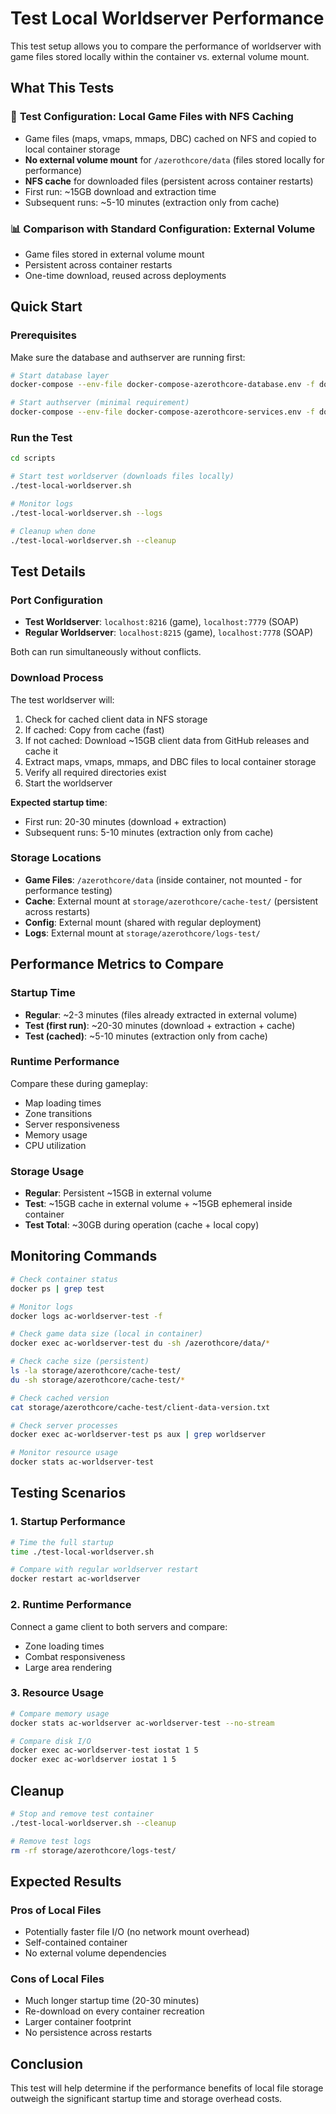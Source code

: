 # Test Local Worldserver Performance

This test setup allows you to compare the performance of worldserver with game files stored locally within the container vs. external volume mount.

## What This Tests

### 🧪 **Test Configuration**: Local Game Files with NFS Caching
- Game files (maps, vmaps, mmaps, DBC) cached on NFS and copied to local container storage
- **No external volume mount** for `/azerothcore/data` (files stored locally for performance)
- **NFS cache** for downloaded files (persistent across container restarts)
- First run: ~15GB download and extraction time
- Subsequent runs: ~5-10 minutes (extraction only from cache)

### 📊 **Comparison with Standard Configuration**: External Volume
- Game files stored in external volume mount
- Persistent across container restarts
- One-time download, reused across deployments

## Quick Start

### Prerequisites
Make sure the database and authserver are running first:

```bash
# Start database layer
docker-compose --env-file docker-compose-azerothcore-database.env -f docker-compose-azerothcore-database.yml up -d

# Start authserver (minimal requirement)
docker-compose --env-file docker-compose-azerothcore-services.env -f docker-compose-azerothcore-services.yml up -d ac-authserver
```

### Run the Test

```bash
cd scripts

# Start test worldserver (downloads files locally)
./test-local-worldserver.sh

# Monitor logs
./test-local-worldserver.sh --logs

# Cleanup when done
./test-local-worldserver.sh --cleanup
```

## Test Details

### Port Configuration
- **Test Worldserver**: `localhost:8216` (game), `localhost:7779` (SOAP)
- **Regular Worldserver**: `localhost:8215` (game), `localhost:7778` (SOAP)

Both can run simultaneously without conflicts.

### Download Process
The test worldserver will:
1. Check for cached client data in NFS storage
2. If cached: Copy from cache (fast)
3. If not cached: Download ~15GB client data from GitHub releases and cache it
4. Extract maps, vmaps, mmaps, and DBC files to local container storage
5. Verify all required directories exist
6. Start the worldserver

**Expected startup time**:
- First run: 20-30 minutes (download + extraction)
- Subsequent runs: 5-10 minutes (extraction only from cache)

### Storage Locations
- **Game Files**: `/azerothcore/data` (inside container, not mounted - for performance testing)
- **Cache**: External mount at `storage/azerothcore/cache-test/` (persistent across restarts)
- **Config**: External mount (shared with regular deployment)
- **Logs**: External mount at `storage/azerothcore/logs-test/`

## Performance Metrics to Compare

### Startup Time
- **Regular**: ~2-3 minutes (files already extracted in external volume)
- **Test (first run)**: ~20-30 minutes (download + extraction + cache)
- **Test (cached)**: ~5-10 minutes (extraction only from cache)

### Runtime Performance
Compare these during gameplay:
- Map loading times
- Zone transitions
- Server responsiveness
- Memory usage
- CPU utilization

### Storage Usage
- **Regular**: Persistent ~15GB in external volume
- **Test**: ~15GB cache in external volume + ~15GB ephemeral inside container
- **Test Total**: ~30GB during operation (cache + local copy)

## Monitoring Commands

```bash
# Check container status
docker ps | grep test

# Monitor logs
docker logs ac-worldserver-test -f

# Check game data size (local in container)
docker exec ac-worldserver-test du -sh /azerothcore/data/*

# Check cache size (persistent)
ls -la storage/azerothcore/cache-test/
du -sh storage/azerothcore/cache-test/*

# Check cached version
cat storage/azerothcore/cache-test/client-data-version.txt

# Check server processes
docker exec ac-worldserver-test ps aux | grep worldserver

# Monitor resource usage
docker stats ac-worldserver-test
```

## Testing Scenarios

### 1. Startup Performance
```bash
# Time the full startup
time ./test-local-worldserver.sh

# Compare with regular worldserver restart
docker restart ac-worldserver
```

### 2. Runtime Performance
Connect a game client to both servers and compare:
- Zone loading times
- Combat responsiveness
- Large area rendering

### 3. Resource Usage
```bash
# Compare memory usage
docker stats ac-worldserver ac-worldserver-test --no-stream

# Compare disk I/O
docker exec ac-worldserver-test iostat 1 5
docker exec ac-worldserver iostat 1 5
```

## Cleanup

```bash
# Stop and remove test container
./test-local-worldserver.sh --cleanup

# Remove test logs
rm -rf storage/azerothcore/logs-test/
```

## Expected Results

### Pros of Local Files
- Potentially faster file I/O (no network mount overhead)
- Self-contained container
- No external volume dependencies

### Cons of Local Files
- Much longer startup time (20-30 minutes)
- Re-download on every container recreation
- Larger container footprint
- No persistence across restarts

## Conclusion

This test will help determine if the performance benefits of local file storage outweigh the significant startup time and storage overhead costs.